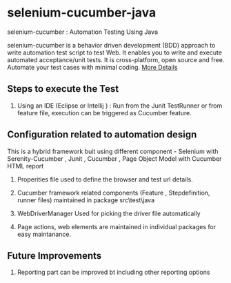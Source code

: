 # selenium-cucumber-java

selenium-cucumber : Automation Testing Using Java

selenium-cucumber is a behavior driven development (BDD) approach to write automation test script to test Web.
It enables you to write and execute automated acceptance/unit tests.
It is cross-platform, open source and free.
Automate your test cases with minimal coding.
[More Details](http://seleniumcucumber.info/)

## Steps to execute the Test

1. Using an IDE (Eclipse or Intellij ) : Run from the Junit TestRunner or from feature file, execution can be triggered as Cucumber feature.

## Configuration related to automation design

This is a hybrid framework buit using different component - Selenium with Serenity-Cucumber , Junit , Cucumber , Page Object Model with Cucumber HTML report

1. Properities file used to define the browser and test url details.

2. Cucumber framework related components (Feature , Stepdefinition, runner files) maintained in package src\test\java

3. WebDriverManager Used for picking the driver file automatically

4. Page actions, web elements are maintained in individual packages for easy maintanance.

## Future Improvements
1. Reporting part can be improved bt including other reporting options
